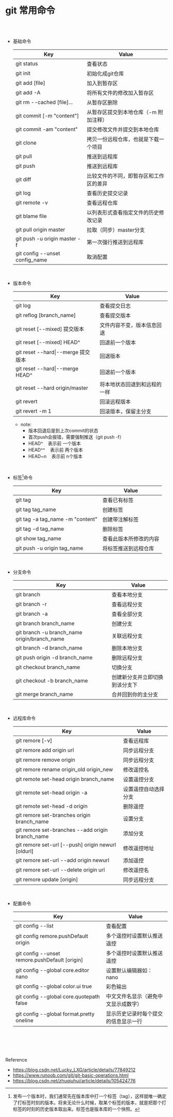 # git 常用命令

</br></br>

* 基础命令

    |Key|Value|
    |----|----|
    |git status|查看状态|
    |git init|初始化成git仓库|
    |git add [file]|加入到暂存区|
    |git add -A|将所有文件的修改加入暂存区|
    |git rm --cached [file]...|从暂存区删除|
    |git commit [-m "content"]|从暂存区提交到本地仓库（-m 附加注释）|
    |git commit -am "content"|提交修改文件并提交到本地仓库|
    |git clone|拷贝一份远程仓库，也就是下载一个项目|
    |git pull|推送到远程库|
    |git push|推送到远程库|
    |git diff|比较文件的不同，即暂存区和工作区的差异|
    |git log|查看历史提交记录|
    |git remote -v|查看远程仓库|
    |git blame file|以列表形式查看指定文件的历史修改记录|
    |git pull origin master|拉取（同步）master分支|
    |git push -u origin master -f |第一次强行推送到远程库|
    |git config --unset config_name|取消配置|

</br>

* 版本命令

    |Key|Value|
    |----|----|
    |git log|查看提交日志|
    |git reflog [branch_name]|查看提交版本|
    |git reset [--mixed] 提交版本|文件内容不变，版本信息回退|
    |git reset [--mixed] HEAD^|回退前一个版本|
    |git reset --hard\|--merge 提交版本|回退版本|
    |git reset --hard\|--merge HEAD^|回退前一个版本|
    |git reset --hard origin/master|将本地状态回退到和远程的一样|
    |git revert|回滚远程版本|
    |git revert -m 1|回滚版本，保留主分支|

  * note:
    * 版本回退后是到上次commit的状态
    * 首次push会报错，需要强制推送（git push -f）
    * HEAD^ &nbsp;&nbsp;&nbsp;表示前 一个版本
    * HEAD^^ &nbsp;&nbsp;&nbsp;表示前 两个版本
    * HEAD~n &nbsp;&nbsp;&nbsp;表示前 n个版本

</br>

* 标签[^1]命令

    |Key|Value|
    |----|----|
    |git tag|查看已有标签|
    |git tag tag_name|创建标签|
    |git tag -a tag_name -m "content"|创建带注解标签|
    |git tag -d tag_name|删除标签|
    |git show tag_name|查看此版本所修改的内容|
    |git push -u origin tag_name |将标签推送到远程仓库|

</br>

* 分支命令

    |Key|Value|
    |----|----|
    |git branch|查看本地分支|
    |git branch -r|查看远程分支|
    |git branch -a|查看全部分支|
    |git branch branch_name|创建分支|
    |git branch -u branch_name origin/branch_name|关联远程分支|
    |git branch -d branch_name|删除本地分支|
    |git push origin -d branch_name|删除远程分支|
    |git checkout branch_name|切换分支|
    |git checkout -b branch_name|创建新分支并立即切换到该分支下|
    |git merge branch_name|合并回到你的主分支|

</br>

* 远程库命令

    |Key|Value|
    |----|----|
    |git remore [-v]|查看远程库|
    |git remore add origin url|同步远程分支|
    |git remore remove origin|同步远程分支|
    |git remore rename origin_old origin_new|修改遥控名|
    |git remote set-head origin branch_name|设置遥控分支|
    |git remote set-head origin -a|设置遥控自动选择分支|
    |git remote set-head -d origin|删除遥控|
    |git remore set-branches origin branch_name|设置分支|
    |git remore set-branches --add origin branch_name|添加分支|
    |git remore set-url [--push] origin newurl [oldurl]|修改遥控地址|
    |git remore set-url --add origin newurl|添加遥控|
    |git remore set-url --delete origin url|修改遥控名|
    |git remore update [origin]|同步远程分支|

</br>

* 配置命令

    |Key|Value|
    |----|----|
    |git config --list|查看配置|
    |git config remore.pushDefault origin|多个遥控时设置默认推送遥控|
    |git config --unset remore.pushDefault [origin]|多个遥控时设置默认推送遥控|
    |git config --global core.editor nano|设置默认编辑器如： nano|
    |git config --global color.ui true|彩色输出|
    |git config --global core.quotepath false|中文文件名显示（避免中文显示成数字）|
    |git config --global format.pretty oneline|显示历史记录时每个提交的信息显示一行|

</br>

[^1]:发布一个版本时，我们通常先在版本库中打一个标签（tag），这样就唯一确定了打标签时刻的版本。将来无论什么时候，取某个标签的版本，就是把那个打标签的时刻的历史版本取出来。标签也是版本库的一个快照。

</br></br>

Reference

* <https://blog.csdn.net/Lucky_LXG/article/details/77849212>
* <https://www.runoob.com/git/git-basic-operations.html>
* <https://blog.csdn.net/zhuqiuhui/article/details/105424776>
